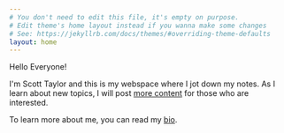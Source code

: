 ```yaml
---
# You don't need to edit this file, it's empty on purpose.
# Edit theme's home layout instead if you wanna make some changes
# See: https://jekyllrb.com/docs/themes/#overriding-theme-defaults
layout: home
---
```

Hello Everyone!  

I'm Scott Taylor and this is my webspace where I jot down my notes. As I learn about new topics, I will post [more content](https://scottctaylor12.github.com/posts/) for those who are interested.  

To learn more about me, you can read my [bio](https://scottctaylor12.github.com/bio/).
